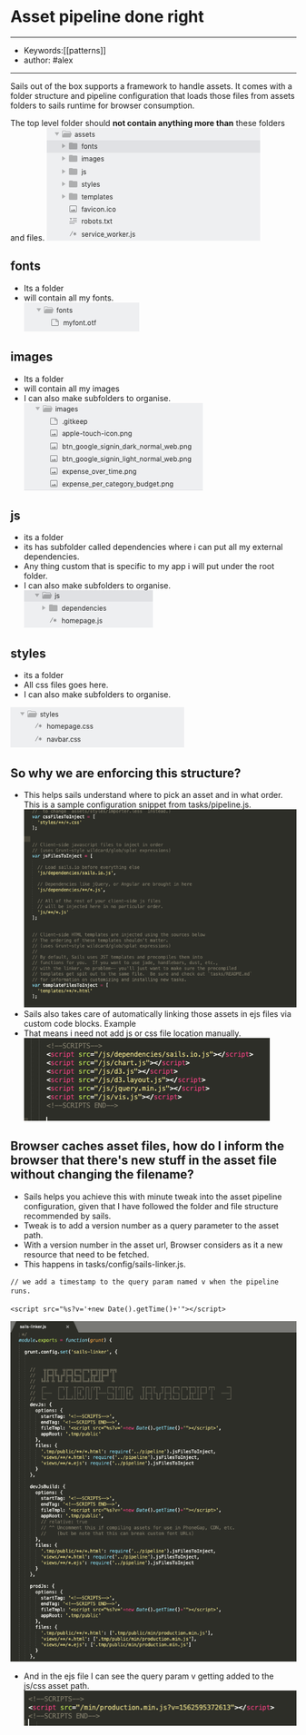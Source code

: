 # Asset pipeline done right
---
- Keywords:[[patterns]]
- author: #alex
---
Sails out of the box supports a framework to handle assets. It comes with a folder structure and pipeline configuration that loads those files from assets folders to sails runtime for browser consumption.

The top level folder should **not contain anything more than** these folders and files.
![structure](/files/assets_structure.png)

## fonts
- Its a folder  
- will contain all my fonts.  
![structure](/files/assets_fonts.png)
## images
- Its a folder 
- will contain all my images
- I can also make subfolders to organise.  
![structure](/files/assets_images.png)
## js
- its a folder
- its has subfolder called dependencies where i can put all my external dependencies.
- Any thing custom that is specific to my app i will put under the root folder.
- I can also make subfolders to organise.  
![structure](/files/assets_js.png)
## styles
- its a folder
- All css files goes here.
- I can also make subfolders to organise.  

![structure](/files/assets_styles.png)

## So why we are enforcing this structure?
- This helps sails understand where to pick an asset and in what order. This is a sample configuration snippet from tasks/pipeline.js.  
![structure](/files/assets_pipeline.png)
- Sails also takes care of automatically linking those assets in ejs files via custom code blocks. Example  
- That means i need not add js or css file location manually.  
![structure](/files/assets_layout_section.png)
## Browser caches asset files, how do I inform the browser that there's new stuff in the asset file without changing the filename?
- Sails helps you achieve this with minute tweak into the asset pipeline configuration, given that I have followed  the folder and file structure recommended by sails.  
- Tweak is to add a version number as a query parameter to the asset path.   
- With a version number in the asset url, Browser considers as it a new resource that need to be fetched.  
- This happens in tasks/config/sails-linker.js.  

```
// we add a timestamp to the query param named v when the pipeline runs.

<script src="%s?v='+new Date().getTime()+'"></script>
```

![structure](/files/assets_sails_linker.png)

- And in the ejs file I can see the query param v getting added to the js/css asset path.  
![structure](/files/assets_date.png)

